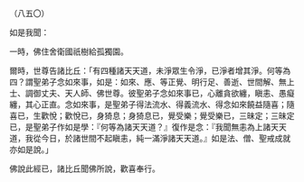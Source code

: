 （八五〇）

如是我聞：

一時，佛住舍衛國祇樹給孤獨園。

爾時，世尊告諸比丘：「有四種諸天天道，未淨眾生令淨，已淨者增其淨。何等為四？謂聖弟子念如來事，如是：如來、應、等正覺、明行足、善逝、世間解、無上士、調御丈夫、天人師、佛世尊。彼聖弟子念如來事已，心離貪欲纏，瞋恚、愚癡纏，其心正直。念如來事，是聖弟子得法流水、得義流水、得念如來饒益隨喜；隨喜已，生歡悅；歡悅已，身猗息；身猗息已，覺受樂；覺受樂已，三昧定；三昧定已，是聖弟子作如是學：『何等為諸天天道？』復作是念：『我聞無恚為上諸天天道，我從今日，於諸世間不起瞋恚，純一滿淨諸天天道。』如是法、僧、聖戒成就亦如是說。」

佛說此經已，諸比丘聞佛所說，歡喜奉行。



